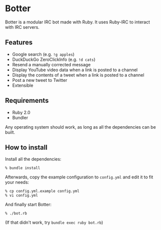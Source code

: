 # Botter

Botter is a modular IRC bot made with Ruby.  It uses Ruby-IRC to interact with
IRC servers.

## Features

* Google search (e.g. `!g apples`)
* DuckDuckGo ZeroClickInfo (e.g. `!d cats`)
* Resend a manually corrected message
* Display YouTube video data when a link is posted to a channel
* Display the contents of a tweet when a link is posted to a channel
* Post a new tweet to Twitter
* Extensible

## Requirements

* Ruby 2.0
* Bundler

Any operating system should work, as long as all the dependencies can be built.

## How to install

Install all the dependencies:

    % bundle install

Afterwards, copy the example configuration to `config.yml` and edit it to fit
your needs:

    % cp config.yml.example config.yml
    % vi config.yml

And finally start Botter:

    % ./bot.rb

(If that didn't work, try `bundle exec ruby bot.rb`)
